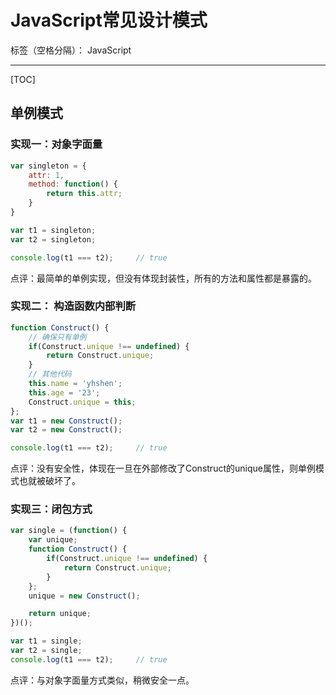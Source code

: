 # JavaScript常见设计模式

标签（空格分隔）： JavaScript

---

[TOC]

## 单例模式

### 实现一：对象字面量

```javascript
var singleton = {
    attr: 1,
    method: function() {
        return this.attr;
    }
}

var t1 = singleton;
var t2 = singleton;

console.log(t1 === t2);     // true
```

点评：最简单的单例实现，但没有体现封装性，所有的方法和属性都是暴露的。

### 实现二： 构造函数内部判断

```javascript
function Construct() {
    // 确保只有单例
    if(Construct.unique !== undefined) {
        return Construct.unique;
    }
    // 其他代码
    this.name = 'yhshen';
    this.age = '23';
    Construct.unique = this;
};
var t1 = new Construct();
var t2 = new Construct();

console.log(t1 === t2);     // true
```

点评：没有安全性，体现在一旦在外部修改了Construct的unique属性，则单例模式也就被破坏了。

### 实现三：闭包方式

```javascript
var single = (function() {
    var unique;
    function Construct() {
        if(Construct.unique !== undefined) {
            return Construct.unique;
        }
    };
    unique = new Construct();

    return unique;
})();

var t1 = single;
var t2 = single;
console.log(t1 === t2);     // true
```

点评：与对象字面量方式类似，稍微安全一点。
